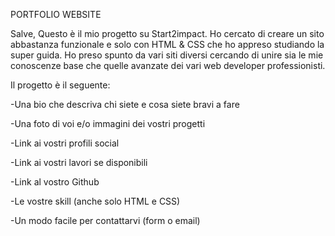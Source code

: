 PORTFOLIO WEBSITE

Salve, Questo è il mio progetto su Start2impact. Ho cercato di creare un sito abbastanza funzionale e solo con HTML & CSS che ho appreso studiando la super guida. Ho preso spunto da vari siti diversi cercando di unire sia le mie conoscenze base che quelle avanzate dei vari web developer professionisti.

Il progetto è il seguente:

-Una bio che descriva chi siete e cosa siete bravi a fare

-Una foto di voi e/o immagini dei vostri progetti

-Link ai vostri profili social

-Link ai vostri lavori se disponibili

-Link al vostro Github

-Le vostre skill (anche solo HTML e CSS)

-Un modo facile per contattarvi (form o email)
